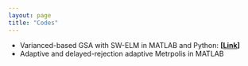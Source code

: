 ```yaml
---
layout: page
title: "Codes"
---
```

- Varianced-based GSA with SW-ELM in MATLAB and Python: **[[Link](https://github.com/jedarges/SW-ELM-GSA)]**
- Adaptive and delayed-rejection adaptive Metrpolis in MATLAB
